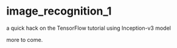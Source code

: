 # image_recognition_1
a quick hack on the TensorFlow tutorial using Inception-v3 model

more to come.
